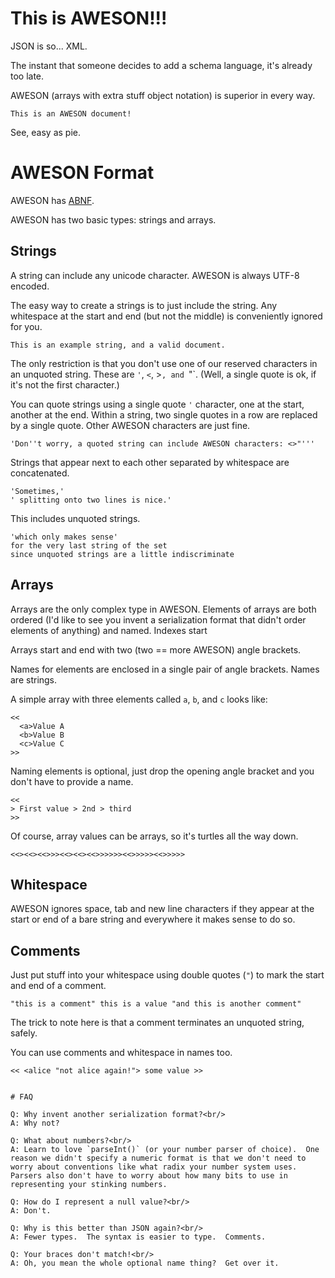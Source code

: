 # This is AWESON!!!

JSON is so... XML.

The instant that someone decides to add a schema language, it's already too late.

AWESON (arrays with extra stuff object notation) is superior in every way.

```
This is an AWESON document!
```

See, easy as pie.

# AWESON Format

AWESON has [ABNF](https://github.com/martinthomson/aweson/blob/master/aweson.abnf).

AWESON has two basic types: strings and arrays.

## Strings

A string can include any unicode character.  AWESON is always UTF-8 encoded.

The easy way to create a strings is to just include the string.  Any whitespace at the start and end (but not the middle) is conveniently ignored for you.

```
This is an example string, and a valid document.
```

The only restriction is that you don't use one of our reserved characters in an unquoted string.  These are `'`, `<`, >`, and `"`.  (Well, a single quote is ok, if it's not the first character.)

You can quote strings using a single quote `'` character, one at the start, another at the end.  Within a string, two single quotes in a row are replaced by a single quote.  Other AWESON characters are just fine.

```
'Don''t worry, a quoted string can include AWESON characters: <>"'''
```

Strings that appear next to each other separated by whitespace are concatenated.

```
'Sometimes,'
' splitting onto two lines is nice.'
```

This includes unquoted strings.

```
'which only makes sense'
for the very last string of the set
since unquoted strings are a little indiscriminate
```

## Arrays

Arrays are the only complex type in AWESON.  Elements of arrays are both ordered (I'd like to see you invent a serialization format that didn't order elements of anything) and named.  Indexes start

Arrays start and end with two (two == more AWESON) angle brackets.

Names for elements are enclosed in a single pair of angle brackets.  Names are strings.

A simple array with three elements called `a`, `b`, and `c` looks like:

```
<<
  <a>Value A
  <b>Value B
  <c>Value C
>>
```

Naming elements is optional, just drop the opening angle bracket and you don't have to provide a name.

```
<<
> First value > 2nd > third
>>
```

Of course, array values can be arrays, so it's turtles all the way down.

```
<<><<><<>>><<><<><<>>>>>><<>>>>><<>>>>>
```

## Whitespace

AWESON ignores space, tab and new line characters if they appear at the start or end of a bare string and everywhere it makes sense to do so.

## Comments

Just put stuff into your whitespace using double quotes (`"`) to mark the start and end of a comment.

```
"this is a comment" this is a value "and this is another comment"
```

The trick to note here is that a comment terminates an unquoted string, safely.

You can use comments and whitespace in names too.

```
<< <alice "not alice again!"> some value >>
```
```

# FAQ

Q: Why invent another serialization format?<br/>
A: Why not?

Q: What about numbers?<br/>
A: Learn to love `parseInt()` (or your number parser of choice).  One reason we didn't specify a numeric format is that we don't need to worry about conventions like what radix your number system uses.  Parsers also don't have to worry about how many bits to use in representing your stinking numbers.

Q: How do I represent a null value?<br/>
A: Don't.

Q: Why is this better than JSON again?<br/>
A: Fewer types.  The syntax is easier to type.  Comments.

Q: Your braces don't match!<br/>
A: Oh, you mean the whole optional name thing?  Get over it.

